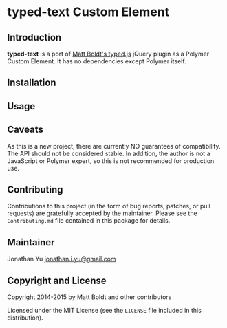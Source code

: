 typed-text Custom Element
=========================

Introduction
------------

**typed-text** is a port of [Matt Boldt's typed.js](https://github.com/mattboldt/typed.js/)
jQuery plugin as a Polymer Custom Element.  It has no dependencies except
Polymer itself.

Installation
------------

Usage
-----

Caveats
-------

As this is a new project, there are currently NO guarantees of compatibility.
The API should not be considered stable.  In addition, the author is not a
JavaScript or Polymer expert, so this is not recommended for production use.

Contributing
------------

Contributions to this project (in the form of bug reports, patches, or pull
requests) are gratefully accepted by the maintainer.  Please see the
`Contributing.md` file contained in this package for details.

Maintainer
----------

Jonathan Yu <jonathan.i.yu@gmail.com>

Copyright and License
---------------------

Copyright 2014-2015 by Matt Boldt and other contributors

Licensed under the MIT License (see the `LICENSE` file included in this
distribution).
